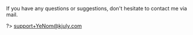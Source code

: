 If you have any questions or suggestions, don't hesitate to contact me via mail.

?> support+YeNom@kjuly.com
